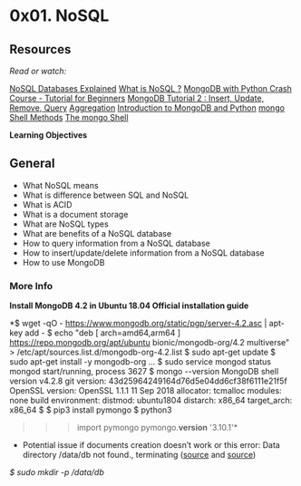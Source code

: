 # 0x01. NoSQL

## Resources
*Read or watch:*

[NoSQL Databases Explained](https://riak.com/resources/nosql-databases/)
[What is NoSQL ?](https://www.youtube.com/watch?v=qUV2j3XBRHc)
[MongoDB with Python Crash Course - Tutorial for Beginners](https://www.youtube.com/watch?v=E-1xI85Zog8)
[MongoDB Tutorial 2 : Insert, Update, Remove, Query](https://www.youtube.com/watch?v=CB9G5Dvv-EE)
[Aggregation](https://www.mongodb.com/docs/manual/aggregation/)
[Introduction to MongoDB and Python](https://realpython.com/introduction-to-mongodb-and-python/)
[mongo Shell Methods](https://www.mongodb.com/docs/manual/reference/method/)
[The mongo Shell](https://www.mongodb.com/docs/manual/reference/mongo/)

**Learning Objectives**

## General
- What NoSQL means
- What is difference between SQL and NoSQL
- What is ACID
- What is a document storage
- What are NoSQL types
- What are benefits of a NoSQL database
- How to query information from a NoSQL database
- How to insert/update/delete information from a NoSQL database
- How to use MongoDB

### More Info
**Install MongoDB 4.2 in Ubuntu 18.04
Official installation guide**

*$ wget -qO - https://www.mongodb.org/static/pgp/server-4.2.asc | apt-key add -
$ echo "deb [ arch=amd64,arm64 ] https://repo.mongodb.org/apt/ubuntu bionic/mongodb-org/4.2 multiverse" > /etc/apt/sources.list.d/mongodb-org-4.2.list
$ sudo apt-get update
$ sudo apt-get install -y mongodb-org
...
$  sudo service mongod status
mongod start/running, process 3627
$ mongo --version
MongoDB shell version v4.2.8
git version: 43d25964249164d76d5e04dd6cf38f6111e21f5f
OpenSSL version: OpenSSL 1.1.1  11 Sep 2018
allocator: tcmalloc
modules: none
build environment:
    distmod: ubuntu1804
    distarch: x86_64
    target_arch: x86_64
$
$ pip3 install pymongo
$ python3
>>> import pymongo
>>> pymongo.__version__
'3.10.1'*
* Potential issue if documents creation doesn’t work or this 
  error: Data directory /data/db not found., terminating ([source](https://bryantson.medium.com/fixing-data-db-not-found-error-in-macos-x-when-starting-mongodb-d7b82abb2479) and [source](https://stackoverflow.com/questions/37702957/mongodb-data-db-not-found))

*$ sudo mkdir -p /data/db*

